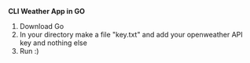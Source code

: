 **CLI Weather App in GO**
  1. Download Go
  2. In your directory make a file "key.txt" and add your openweather API key and nothing else
  3. Run :) 
  
